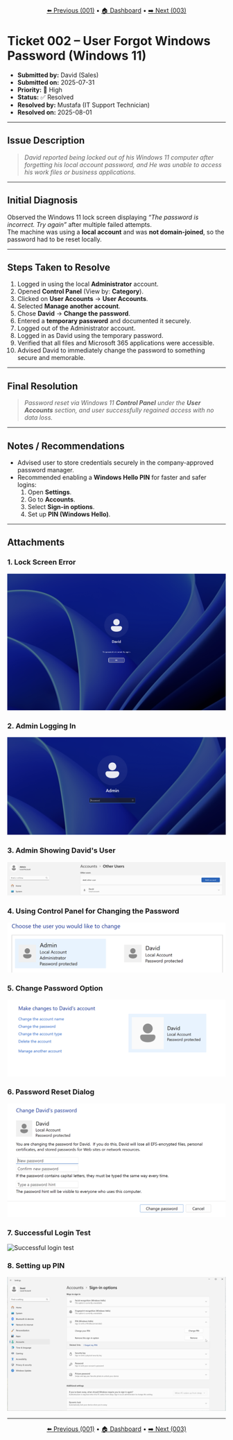<p align="center">
  <a href="/tickets/ticket-001/README.md">⬅️ Previous (001)</a> • 
  <a href="/dashboard.md">🏠 Dashboard</a> • 
  <a href="/tickets/ticket-003/README.md">➡️ Next (003)</a>
</p>

# Ticket 002 – User Forgot Windows Password (Windows 11)

- **Submitted by:** David (Sales)
- **Submitted on:** 2025-07-31
- **Priority:** 🔴 High
- **Status:** ✅ Resolved
- **Resolved by:** Mustafa (IT Support Technician)
- **Resolved on:** 2025-08-01

---

## Issue Description

> _David reported being locked out of his Windows 11 computer after forgetting his local account password, and He was unable to access his work files or business applications._

---

## Initial Diagnosis

Observed the Windows 11 lock screen displaying _“The password is incorrect. Try again”_ after multiple failed attempts.  
The machine was using a **local account** and was **not domain-joined**, so the password had to be reset locally.

---

## Steps Taken to Resolve

1. Logged in using the local **Administrator** account.
2. Opened **Control Panel** (View by: **Category**).
3. Clicked on **User Accounts** → **User Accounts**.
4. Selected **Manage another account**.
5. Chose **David** → **Change the password**.
6. Entered a **temporary password** and documented it securely.
7. Logged out of the Administrator account.
8. Logged in as David using the temporary password.
9. Verified that all files and Microsoft 365 applications were accessible.
10. Advised David to immediately change the password to something secure and memorable.

---

## Final Resolution

> _Password reset via Windows 11 **Control Panel** under the **User Accounts** section, and user successfully regained access with no data loss._

---

## Notes / Recommendations

- Advised user to store credentials securely in the company-approved password manager.
- Recommended enabling a **Windows Hello PIN** for faster and safer logins:
  1. Open **Settings**.
  2. Go to **Accounts**.
  3. Select **Sign-in options**.
  4. Set up **PIN (Windows Hello)**.

---

## Attachments

### 1. Lock Screen Error

![Lock screen error](/assets/ticket-002/01-ticket-002-lockscreen.png)

### 2. Admin Logging In

![Admin logging in](/assets/ticket-002/02-ticket-002-admin-login.png)

### 3. Admin Showing David's User

![Admin showing David's user](/assets/ticket-002/03-ticket-002-admin-showing-david-user.png)

### 4. Using Control Panel for Changing the Password

![Using Control Panel for changing the password](/assets/ticket-002/04-ticket-002-admin-control-panel.png)

### 5. Change Password Option

![Change password option](/assets/ticket-002/05-ticket-002-change-password-option.png)

### 6. Password Reset Dialog

![Password reset dialog](/assets/ticket-002/06-ticket-002-new-password.png)

### 7. Successful Login Test

![Successful login test](/assets/ticket-002/07-ticket-002-testing-david-login.png)

### 8. Setting up PIN

![Setting up PIN](/assets/ticket-002/08-ticket-002-setting-PIN.png)

---

<p align="center">
  <a href="/tickets/ticket-001/README.md">⬅️ Previous (001)</a> • 
  <a href="/dashboard.md">🏠 Dashboard</a> • 
  <a href="/tickets/ticket-003/README.md">➡️ Next (003)</a>
</p>
